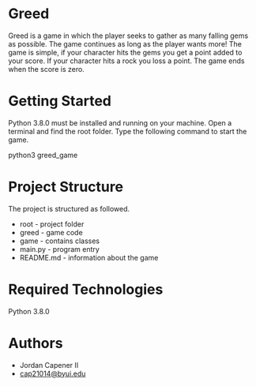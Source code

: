 # Greed
Greed is a game in which the player seeks to gather as many falling gems as possible. The game continues as long as the player wants more! The game is simple, if your character hits the gems you get a point added to your score. If your character hits a rock you loss a point. The game ends when the score is zero.

# Getting Started
Python 3.8.0 must be installed and running on your machine. Open a terminal and find the root folder. Type the following command to start the game.

python3 greed_game

# Project Structure
The project is structured as followed.

+ root - project folder
+ greed - game code
+ game - contains classes
+ main.py - program entry
+ README.md - information about the game

# Required Technologies
Python 3.8.0

# Authors
+ Jordan Capener II
+ cap21014@byui.edu